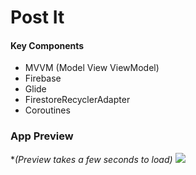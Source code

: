 # Post It

#### Key Components
- MVVM (Model View ViewModel)
- Firebase
- Glide
- FirestoreRecyclerAdapter
- Coroutines

### App Preview
**(Preview takes a few seconds to load)*
![](media/appPreview.gif)
